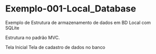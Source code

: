 ﻿# Exemplo-001-Local_Database
Exemplo de Estrutura de armazenamento de dados em BD Local com SQLite

Estrutura no padrão MVC.


	

Tela InicialTela de cadastro de dados no banco


